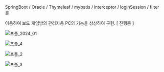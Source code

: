  SpringBoot / Oracle / Thymeleaf / mybatis / interceptor / loginSession / filter를 
 
 이용하여 보드 게임방의 관리자용 PC의 기능을 상상하여 구현. [ 진행중 ]

![포폴_2024_01](https://github.com/Limjaewoo-kor/boardGame_Pre/assets/68491295/fb1a0258-3f3d-44bc-a0c1-6d7ec6df6234)

![포폴_4](https://github.com/Limjaewoo-kor/boardGame_Pre/assets/68491295/e1cd49cc-f4cc-4773-8aef-10e66bf57076)

![포폴_2](https://github.com/Limjaewoo-kor/boardGame_Pre/assets/68491295/bbb9d823-db82-47a9-a69e-5b8f10aa0713)

![포폴_3](https://github.com/Limjaewoo-kor/boardGame_Pre/assets/68491295/3f506ec2-ad43-4e91-947b-1f78a54f4ae0)

